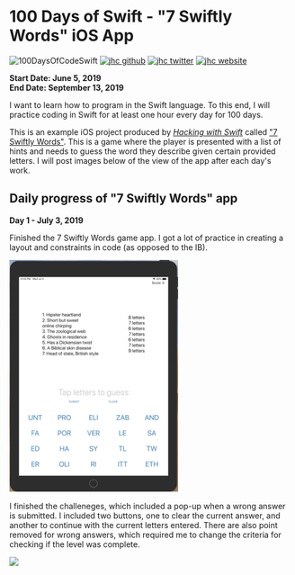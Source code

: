 # 100 Days of Swift - "7 Swiftly Words" iOS App

![100DaysOfCodeSwift](https://img.shields.io/badge/100DaysOfCode-Swift-FA7343.svg?style=flat&logo=swift)
[![jhc github](https://img.shields.io/badge/GitHub-jhrcook-lightgrey.svg?style=flat&logo=github)](https://github.com/jhrcook)
[![jhc twitter](https://img.shields.io/badge/Twitter-JoshDoesaThing-00aced.svg?style=flat&logo=twitter)](https://twitter.com/JoshDoesa)
[![jhc website](https://img.shields.io/badge/Website-JoshDoesaThing-5087B2.svg?style=flat&logo=telegram)](https://www.joshdoesathing.com)

**Start Date: June 5, 2019  
End Date: September 13, 2019**

I want to learn how to program in the Swift language. To this end, I will practice coding in Swift for at least one hour every day for 100 days.

This is an example iOS project produced by [*Hacking with Swift*](https://www.hackingwithswift.com/read) called ["7 Swiftly Words"](https://www.hackingwithswift.com/read/8/overview). This is a game where the player is presented with a list of hints and needs to guess the word they describe given certain provided letters. I will post images below of the view of the app after each day's work.

## Daily progress of "7 Swiftly Words" app

**Day 1 - July 3, 2019**

Finished the 7 Swiftly Words game app. I got a lot of practice in creating a layout and constraints in code (as opposed to the IB).

<img src="progress_screenshots/Jul-03-2019 12-53-22.gif" width="300"/>

I finished the challeneges, which included a pop-up when a wrong answer is submitted. I included two buttons, one to clear the current answer, and another to continue with the current letters entered. There are also point removed for wrong answers, which required me to change the criteria for checking if the level was complete.

<img src="progress_screenshots/Jul-03-2019 15-21-55.gif" width="300"/>

